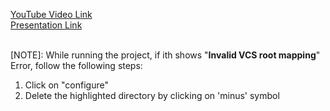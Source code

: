 [YouTube Video Link](https://youtu.be/DGKwRpVyZYY)  <br/>
[Presentation Link](https://docs.google.com/presentation/d/1pXEsrOYLgVVvHbM5UaJR6nhW5arHVTBG/edit?usp=sharing&ouid=101372220204734048768&rtpof=true&sd=true)<br/><br/>

[NOTE]: While running the project, if ith shows "**Invalid VCS root mapping**" Error, follow the following steps:

  1. Click on "configure"
  2. Delete the highlighted directory by clicking on 'minus' symbol
